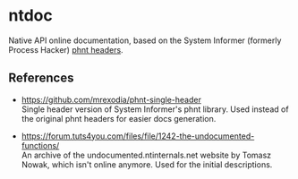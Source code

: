# ntdoc

Native API online documentation, based on the System Informer (formerly Process
Hacker) [phnt headers](https://github.com/winsiderss/phnt).

## References

* https://github.com/mrexodia/phnt-single-header \
  Single header version of System Informer's phnt library. Used instead of the
  original phnt headers for easier docs generation.

* https://forum.tuts4you.com/files/file/1242-the-undocumented-functions/ \
  An archive of the undocumented.ntinternals.net website by Tomasz Nowak, which
  isn't online anymore. Used for the initial descriptions.
